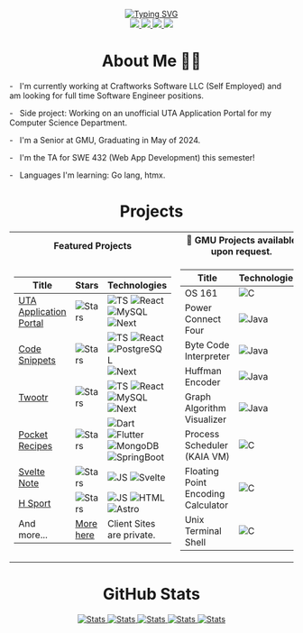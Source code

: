 <p align="center">
   <a href="https://github.com/HansonSoftware/">
    <img src="https://readme-typing-svg.demolab.com?font=Roboto+Slab&weight=500&size=36&duration=2000&pause=100&color=ff7372&center=true&vCenter=true&multiline=true&repeat=false&width=435&height=112&lines=Hayden+Hanson;Software+Engineer" alt="Typing SVG" /> 
   </a>

   <br/>
  
   <a href="https://haydenhanson.dev">
       <img src="https://img.shields.io/badge/Portfolio-blue?style=plastic">
   </a>  
   <a href="https://haydenhanson.dev/resume.pdf">
       <img src="https://img.shields.io/badge/Resume-red?style=plastic">
   </a>  
   <a href="https://www.linkedin.com/in/hansonhayden/">
       <img src="https://img.shields.io/badge/-Linkedin-blue?style=plastic&logo=linkedin">
   </a>
   <a href="mailto:haydnhansondeve@gmail.com">
       <img src="https://img.shields.io/badge/-Email-red?style=plastic&logo=gmail&logoColor=white">
   </a>
   
   <br/> 
  
  </p>

<h1 align="center">About Me 👨‍💻</h1>
<div align="left">
   <p>- &nbsp; I'm currently working at Craftworks Software LLC (Self Employed) and am looking for full time Software Engineer positions.</p>
   <p>- &nbsp; Side project: Working on an unofficial UTA Application Portal for my Computer Science Department.</p>
   <p>- &nbsp; I'm a Senior at GMU, Graduating in May of 2024.</p>
   <p>- &nbsp; I'm the TA for SWE 432 (Web App Development) this semester!</p>
   <p>- &nbsp; Languages I'm learning: Go lang, htmx.</p>
</div>


<h1 align="center">Projects</h1>
<table>
<tr><th>Featured Projects</th> </th><th>🔐 GMU Projects available upon request.</th></tr>
<tr><td>

|Title | Stars | Technologies|
|--|--|--|
| [UTA Application Portal](https://github.com/Three-Craftsmen/UTA-Job-Board) | <img alt="Stars" src="https://img.shields.io/github/stars/Three-Craftsmen/UTA-Job-Board?style=flat&labelColor=black"/> | ![TS](https://img.shields.io/badge/TypeScript-black?style=flat&logo=TypeScript) ![React](https://img.shields.io/badge/React-black?style=flat&logo=React) <br> ![MySQL](https://img.shields.io/badge/MySQL-black?style=flat&logo=mysql) ![Next](https://img.shields.io/badge/Next-black?style=flat&logo=nextdotjs) |
| [Code Snippets](https://github.com/hansonsoftware/code-snippets) | <img alt="Stars" src="https://img.shields.io/github/stars/hansonsoftware/code-snippets?style=flat&labelColor=black"/> | ![TS](https://img.shields.io/badge/TypeScript-black?style=flat&logo=TypeScript) ![React](https://img.shields.io/badge/React-black?style=flat&logo=React) <br> ![PostgreSQL](https://img.shields.io/badge/PostgreSQL-black?style=flat&logo=postgresql) ![Next](https://img.shields.io/badge/Next-black?style=flat&logo=nextdotjs) |
| [Twootr](https://github.com/hansonsoftware/twootr) | <img alt="Stars" src="https://img.shields.io/github/stars/hansonsoftware/twootr?style=flat&labelColor=black"/> | ![TS](https://img.shields.io/badge/TypeScript-black?style=flat&logo=TypeScript) ![React](https://img.shields.io/badge/React-black?style=flat&logo=React) <br> ![MySQL](https://img.shields.io/badge/MySQL-black?style=flat&logo=mysql) ![Next](https://img.shields.io/badge/Next-black?style=flat&logo=nextdotjs) |
| [Pocket Recipes](https://github.com/hansonsoftware/Pocket-Recipes) | <img alt="Stars" src="https://img.shields.io/github/stars/hansonsoftware/Pocket-Recipes?style=flat&labelColor=black"/> | ![Dart](https://img.shields.io/badge/Dart-black?style=flat&logo=Dart) ![Flutter](https://img.shields.io/badge/Flutter-black?style=flat&logo=Flutter) <br> ![MongoDB](https://img.shields.io/badge/MongoDB-black?style=flat&logo=mongodb) <br> ![SpringBoot](https://img.shields.io/badge/Springboot-black?style=flat&logo=springboot) |
| [Svelte Note](https://github.com/hansonsoftware/SvelteNote) | <img alt="Stars" src="https://img.shields.io/github/stars/hansonsoftware/SvelteNote?style=flat&labelColor=black"/> | ![JS](https://img.shields.io/badge/JavaScript-black?style=flat&logo=JavaScript) ![Svelte](https://img.shields.io/badge/Svelte-black?style=flat&logo=Svelte)|
| [H Sport](https://github.com/hansonsoftware/h-sport) | <img alt="Stars" src="https://img.shields.io/github/stars/hansonsoftware/h-sport?style=flat&labelColor=black"/> | ![JS](https://img.shields.io/badge/JavaScript-black?style=flat&logo=JavaScript) ![HTML](https://img.shields.io/badge/HTML-black?style=flat&logo=HTML5) <br> ![Astro](https://img.shields.io/badge/Svelte-black?style=flat&logo=Astro)|
|And more...|[More here](https://www.haydenhanson.dev/projects)|Client Sites are private. |

</td><td>

|Title | Technologies|
|----|----|
| OS 161 | ![C](https://img.shields.io/badge/C-blue) |
| Power Connect Four | ![Java](https://img.shields.io/badge/Java-orange)  |
| Byte Code Interpreter |![Java](https://img.shields.io/badge/Java-orange) |
| Huffman Encoder | ![Java](https://img.shields.io/badge/Java-orange) |
| Graph Algorithm Visualizer | ![Java](https://img.shields.io/badge/Java-orange) |
| Process Scheduler (KAIA VM) | ![C](https://img.shields.io/badge/C-blue)  |
| Floating Point Encoding Calculator | ![C](https://img.shields.io/badge/C-blue)  |
| Unix Terminal Shell | ![C](https://img.shields.io/badge/C-blue) |

</td></tr> </table>

<h1 align="center">GitHub Stats</h1>

<p align="center">
   
   <a href="https://github.com/HansonSoftware/">
    <img src="http://github-profile-summary-cards.vercel.app/api/cards/profile-details?username=hansonsoftware&theme=aura_dark" alt="Stats" /> 
   </a>
 
   <a href="https://github.com/HansonSoftware/">
    <img src="http://github-profile-summary-cards.vercel.app/api/cards/repos-per-language?username=hansonsoftware&theme=aura_dark" alt="Stats" /> 
   </a>
   
   <a href="https://github.com/HansonSoftware/">
    <img src="http://github-profile-summary-cards.vercel.app/api/cards/most-commit-language?username=hansonsoftware&theme=aura_dark" alt="Stats" /> 
   </a>

   <a href="https://github.com/HansonSoftware/">
    <img src="http://github-profile-summary-cards.vercel.app/api/cards/stats?username=hansonsoftware&theme=aura_dark" alt="Stats" /> 
   </a>

   <a href="https://github.com/HansonSoftware/">
    <img src="http://github-profile-summary-cards.vercel.app/api/cards/productive-time?username=hansonsoftware&theme=aura_dark&utcOffset=8" alt="Stats" /> 
   </a>
</p>
 
